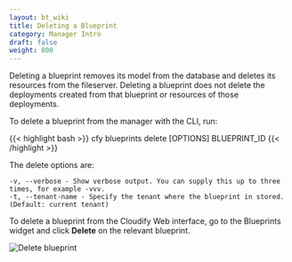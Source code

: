 ```yaml
---
layout: bt_wiki
title: Deleting a Blueprint
category: Manager Intro
draft: false
weight: 800
---
```


Deleting a blueprint removes its model from the database and deletes its resources from the fileserver. Deleting a blueprint does not delete the deployments created from that blueprint or resources of those deployments.

To delete a blueprint from the manager with the CLI, run:

{{< highlight bash >}}
cfy blueprints delete [OPTIONS] BLUEPRINT_ID
{{< /highlight >}}

The delete options are:

    -v, --verbose - Show verbose output. You can supply this up to three times, for example -vvv.
    -t, --tenant-name - Specify the tenant where the blueprint in stored. (Default: current tenant)

To delete a blueprint from the Cloudify Web interface, go to the Blueprints widget and click **Delete** on the relevant blueprint.

![Delete blueprint]( ./images/manager/delete_blueprint.png )
